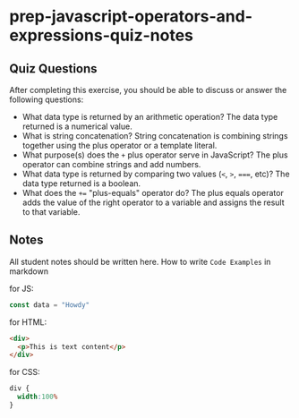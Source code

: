 # prep-javascript-operators-and-expressions-quiz-notes

## Quiz Questions

After completing this exercise, you should be able to discuss or answer the following questions:

- What data type is returned by an arithmetic operation?
The data type returned is a numerical value.
- What is string concatenation?
String concatenation is combining strings together using the plus operator or a template literal.
- What purpose(s) does the `+` plus operator serve in JavaScript?
The plus operator can combine strings and add numbers.
- What data type is returned by comparing two values (`<`, `>`, `===`, etc)?
The data type returned is a boolean.
- What does the `+=` "plus-equals" operator do?
The plus equals operator adds the value of the right operator to a variable and assigns the result to that variable.

## Notes

All student notes should be written here.
How to write `Code Examples` in markdown

for JS:
```javascript
const data = "Howdy"
```

for HTML:
```html
<div>
  <p>This is text content</p>
</div>
```

for CSS:
```css
div {
  width:100%
}
```

